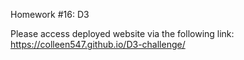 Homework #16: D3

Please access deployed website via the following link: https://colleen547.github.io/D3-challenge/
